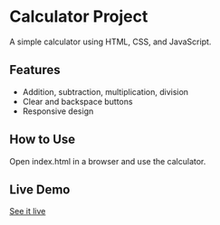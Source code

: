# Calculator Project
A simple calculator using HTML, CSS, and JavaScript.

## Features
- Addition, subtraction, multiplication, division
- Clear and backspace buttons
- Responsive design

## How to Use
Open index.html in a browser and use the calculator.

## Live Demo
[See it live](https://Pratik-Code7.github.io/Calculator-Project/)
